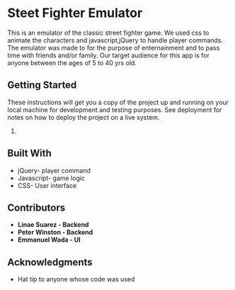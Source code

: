 # Steet Fighter Emulator

This is an emulator of the classic street fighter game. We used css to animate the characters and javascript,jQuery to handle player commands. The emulator was made to for the purpose of enternainment and to pass time with friends and/or family. Our target audience for this app is for anyone between the ages of 5 to 40 yrs old. 

## Getting Started

These instructions will get you a copy of the project up and running on your local machine for development and testing purposes. See deployment for notes on how to deploy the project on a live system.

1) 

## Built With

* jQuery- player command
* Javascript- game logic
* CSS- User interface

## Contributors

* **Linae Suarez - Backend** 
* **Peter Winston - Backend** 
* **Emmanuel Wada - UI** 

## Acknowledgments

* Hat tip to anyone whose code was used


